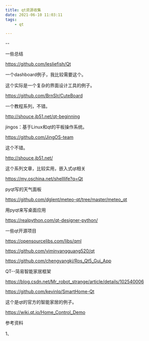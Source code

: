 ```yaml
---
title: qt资源收集
date: 2021-06-10 11:03:11
tags:
	- qt

---
```


--

一些总结

https://github.com/lesliefish/Qt

一个dashboard例子，我比较需要这个。

这个实际是一个复杂的界面设计工具的例子。

https://github.com/BrnSlr/CuteBoard

一个教程系列，不错。

http://shouce.jb51.net/qt-beginning

jingos：基于Linux和qt的平板操作系统。

https://github.com/JingOS-team

这个不错。

http://shouce.jb51.net/

这个系列文章，比较实用，嵌入式qt相关

https://my.oschina.net/shelllife?q=Qt

pyqt写的天气面板

https://github.com/dglent/meteo-qt/tree/master/meteo_qt

用pyqt来写桌面应用

https://realpython.com/qt-designer-python/

一些qt开源项目

https://opensourcelibs.com/libs/qml



https://github.com/yiminyangguang520/qt



https://github.com/chengyangkj/Ros_Qt5_Gui_App

QT--简易智能家居框架

https://blog.csdn.net/Mr_robot_strange/article/details/102540006



https://github.com/kevinlq/SmartHome-Qt

这个是qt的官方的智能家居的例子。

https://wiki.qt.io/Home_Control_Demo

参考资料

1、

